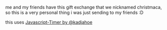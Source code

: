 me and my friends have this gift exchange that we nicknamed christmaca, so this is a very personal thing i was just sending to my friends :D

this uses [Javascript-Timer by @kadjahoe](https://github.com/kadjahoe/Javascript-Timer)
